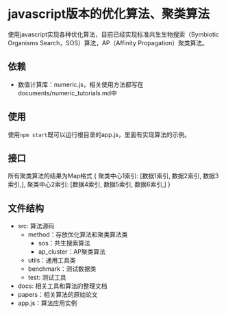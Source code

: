 # javascript版本的优化算法、聚类算法

使用javascript实现各种优化算法，目前已经实现标准共生生物搜索（Symbiotic Organisms Search，SOS）算法，AP（Affinity Propagation）聚类算法。

## 依赖

- 数值计算库：numeric.js，相关使用方法都写在documents/numeric_tutorials.md中

## 使用

使用`npm start`既可以运行根目录的app.js，里面有实现算法的示例。

## 接口

所有聚类算法的结果为Map格式
{
  聚类中心1索引: [数据1索引, 数据2索引, 数据3索引,],
  聚类中心2索引: [数据4索引, 数据5索引, 数据6索引,]
}

## 文件结构

- src: 算法源码
  - method：存放优化算法和聚类算法类
    - sos：共生搜索算法
    - ap_cluster：AP聚类算法
  - utils：通用工具类
  - benchmark：测试数据类
  - test: 测试工具
- docs: 相关工具和算法的整理文档
- papers：相关算法的原始论文
- app.js：算法应用实例
